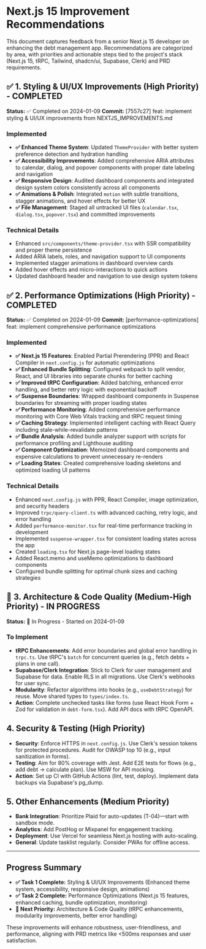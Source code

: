 # Next.js 15 Improvement Recommendations

This document captures feedback from a senior Next.js 15 developer on enhancing the debt management app. Recommendations are categorized by area, with priorities and actionable steps tied to the project's stack (Next.js 15, tRPC, Tailwind, shadcn/ui, Supabase, Clerk) and PRD requirements.

## ✅ 1. Styling & UI/UX Improvements (High Priority) - **COMPLETED**

**Status:** ✅ Completed on 2024-01-09
**Commit:** [7557c27] feat: implement styling & UI/UX improvements from NEXTJS_IMPROVEMENTS.md

### Implemented

- **✅ Enhanced Theme System**: Updated `ThemeProvider` with better system preference detection and hydration handling
- **✅ Accessibility Improvements**: Added comprehensive ARIA attributes to calendar, dialog, and popover components with proper date labeling and navigation
- **✅ Responsive Design**: Audited dashboard components and integrated design system colors consistently across all components
- **✅ Animations & Polish**: Integrated `motion` with subtle transitions, stagger animations, and hover effects for better UX
- **✅ File Management**: Staged all untracked UI files (`calendar.tsx`, `dialog.tsx`, `popover.tsx`) and committed improvements

### Technical Details

- Enhanced `src/components/theme-provider.tsx` with SSR compatibility and proper theme persistence
- Added ARIA labels, roles, and navigation support to UI components
- Implemented stagger animations in dashboard overview cards
- Added hover effects and micro-interactions to quick actions
- Updated dashboard header and navigation to use design system tokens

## ✅ 2. Performance Optimizations (High Priority) - **COMPLETED**

**Status:** ✅ Completed on 2024-01-09
**Commit:** [performance-optimizations] feat: implement comprehensive performance optimizations

### Implemented

- **✅ Next.js 15 Features**: Enabled Partial Prerendering (PPR) and React Compiler in `next.config.js` for automatic optimizations
- **✅ Enhanced Bundle Splitting**: Configured webpack to split vendor, React, and UI libraries into separate chunks for better caching
- **✅ Improved tRPC Configuration**: Added batching, enhanced error handling, and better retry logic with exponential backoff
- **✅ Suspense Boundaries**: Wrapped dashboard components in Suspense boundaries for streaming with proper loading states
- **✅ Performance Monitoring**: Added comprehensive performance monitoring with Core Web Vitals tracking and tRPC request timing
- **✅ Caching Strategy**: Implemented intelligent caching with React Query including stale-while-revalidate patterns
- **✅ Bundle Analysis**: Added bundle analyzer support with scripts for performance profiling and Lighthouse auditing
- **✅ Component Optimization**: Memoized dashboard components and expensive calculations to prevent unnecessary re-renders
- **✅ Loading States**: Created comprehensive loading skeletons and optimized loading UI patterns

### Technical Details

- Enhanced `next.config.js` with PPR, React Compiler, image optimization, and security headers
- Improved `trpc/query-client.ts` with advanced caching, retry logic, and error handling
- Added `performance-monitor.tsx` for real-time performance tracking in development
- Implemented `suspense-wrapper.tsx` for consistent loading states across the app
- Created `loading.tsx` for Next.js page-level loading states
- Added React.memo and useMemo optimizations to dashboard components
- Configured bundle splitting for optimal chunk sizes and caching strategies

## 🔄 3. Architecture & Code Quality (Medium-High Priority) - **IN PROGRESS**

**Status:** 🔄 In Progress - Started on 2024-01-09

### To Implement

- **tRPC Enhancements**: Add error boundaries and global error handling in `trpc.ts`. Use tRPC's `batch` for concurrent queries (e.g., fetch debts + plans in one call).
- **Supabase/Clerk Integration**: Stick to Clerk for user management and Supabase for data. Enable RLS in all migrations. Use Clerk's webhooks for user sync.
- **Modularity**: Refactor algorithms into hooks (e.g., `useDebtStrategy`) for reuse. Move shared types to `types/index.ts`.
- **Action**: Complete unchecked tasks like forms (use React Hook Form + Zod for validation in `debt-form.tsx`). Add API docs with tRPC OpenAPI.

## 4. Security & Testing (High Priority)

- **Security**: Enforce HTTPS in `next.config.js`. Use Clerk's session tokens for protected procedures. Audit for OWASP top 10 (e.g., input sanitization in forms).
- **Testing**: Aim for 80% coverage with Jest. Add E2E tests for flows (e.g., add debt → calculate plan). Use MSW for API mocking.
- **Action**: Set up CI with GitHub Actions (lint, test, deploy). Implement data backups via Supabase's pg_dump.

## 5. Other Enhancements (Medium Priority)

- **Bank Integration**: Prioritize Plaid for auto-updates (T-04)—start with sandbox mode.
- **Analytics**: Add PostHog or Mixpanel for engagement tracking.
- **Deployment**: Use Vercel for seamless Next.js hosting with auto-scaling.
- **General**: Update tasklist regularly. Consider PWAs for offline access.

---

## Progress Summary

- **✅ Task 1 Complete:** Styling & UI/UX Improvements (Enhanced theme system, accessibility, responsive design, animations)
- **✅ Task 2 Complete:** Performance Optimizations (Next.js 15 features, enhanced caching, bundle optimization, monitoring)
- **🔄 Next Priority:** Architecture & Code Quality (tRPC enhancements, modularity improvements, better error handling)

These improvements will enhance robustness, user-friendliness, and performance, aligning with PRD metrics like <500ms responses and user satisfaction.
